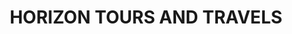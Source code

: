 ---
title: "HORIZON TOURS AND TRAVELS"
url: /kasaragod/horizon-tours-and-travels/
shop: travel agency
---